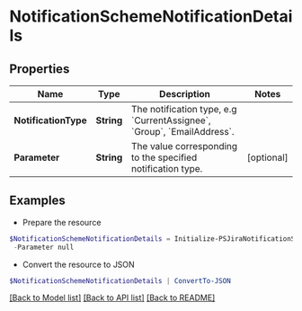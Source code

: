 # NotificationSchemeNotificationDetails
## Properties

Name | Type | Description | Notes
------------ | ------------- | ------------- | -------------
**NotificationType** | **String** | The notification type, e.g &#x60;CurrentAssignee&#x60;, &#x60;Group&#x60;, &#x60;EmailAddress&#x60;. | 
**Parameter** | **String** | The value corresponding to the specified notification type. | [optional] 

## Examples

- Prepare the resource
```powershell
$NotificationSchemeNotificationDetails = Initialize-PSJiraNotificationSchemeNotificationDetails  -NotificationType null `
 -Parameter null
```

- Convert the resource to JSON
```powershell
$NotificationSchemeNotificationDetails | ConvertTo-JSON
```

[[Back to Model list]](../README.md#documentation-for-models) [[Back to API list]](../README.md#documentation-for-api-endpoints) [[Back to README]](../README.md)

